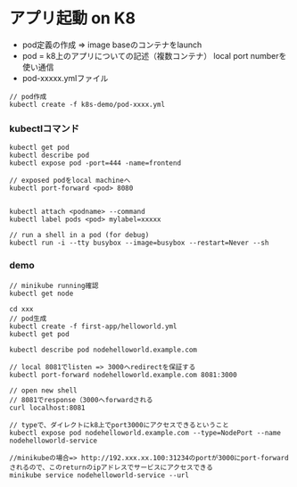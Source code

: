 # アプリ起動 on K8

- pod定義の作成 => image baseのコンテナをlaunch
- pod = k8上のアプリについての記述（複数コンテナ） local port numberを使い通信
- pod-xxxxx.ymlファイル

```
// pod作成
kubectl create -f k8s-demo/pod-xxxx.yml
```

### kubectlコマンド

```
kubectl get pod
kubectl describe pod
kubectl expose pod -port=444 -name=frontend

// exposed podをlocal machineへ
kubectl port-forward <pod> 8080


kubectl attach <podname> --command
kubectl label pods <pod> mylabel=xxxxx

// run a shell in a pod (for debug)
kubectl run -i --tty busybox --image=busybox --restart=Never --sh

```

### demo

```
// minikube running確認
kubectl get node

cd xxx
// pod生成
kubectl create -f first-app/helloworld.yml
kubectl get pod  

kubectl describe pod nodehelloworld.example.com

// local 8081でlisten => 3000へredirectを保証する
kubectl port-forward nodehelloworld.example.com 8081:3000

// open new shell
// 8081でresponse（3000へforwardされる
curl localhost:8081

```


```
// typeで、ダイレクトにk8上でport3000にアクセスできるということ
kubectl expose pod nodehelloworld.example.com --type=NodePort --name nodehelloworld-service

//minikubeの場合=> http://192.xxx.xx.100:31234のportが3000にport-forwardされるので、このreturnのipアドレスでサービスにアクセスできる
minikube service nodehelloworld-service --url
```





